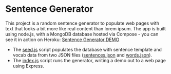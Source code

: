 # Sentence Generator

This project is a random sentence generator to populate web pages with text that looks a bit more like real content than lorem ipsum. The app is built using node.js, with a MongoDB database hosted via Compose - you can see it in action on Heroku: [Sentence Generator DEMO](https://give-me-sentences.herokuapp.com/)

* The [seed.js](seed.js) script populates the database with sentence template and vocab data from two JSON files ([sentences.json](sentences.json) and [words.json](words.json)).
* The [index.js](index.js) script runs the generator, writing a demo out to a web page using Express.
